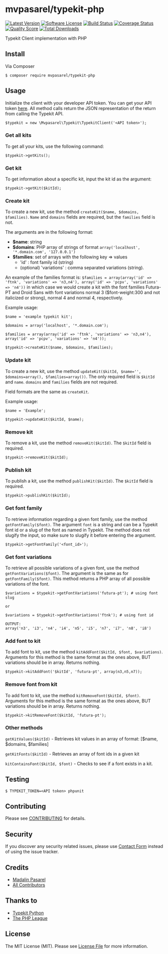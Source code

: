 # mvpasarel/typekit-php
[![Latest Version](https://img.shields.io/github/release/mvpasarel/typekit-php.svg?style=flat-square)](https://github.com/mvpasarel/typekit-php/releases)
[![Software License](https://img.shields.io/badge/license-MIT-brightgreen.svg?style=flat-square)](LICENSE.md)
[![Build Status](https://img.shields.io/travis/mvpasarel/typekit-php/master.svg?style=flat-square)](https://travis-ci.org/mvpasarel/typekit-php)
[![Coverage Status](https://img.shields.io/scrutinizer/coverage/g/mvpasarel/typekit-php.svg?style=flat-square)](https://scrutinizer-ci.com/g/mvpasarel/typekit-php/code-structure)
[![Quality Score](https://img.shields.io/scrutinizer/g/mvpasarel/typekit-php.svg?style=flat-square)](https://scrutinizer-ci.com/g/mvpasarel/typekit-php)
[![Total Downloads](https://img.shields.io/packagist/dt/mvpasarel/typekit-php.svg?style=flat-square)](https://packagist.org/packages/mvpasarel/typekit-php)

Typekit Client implementation with PHP

## Install

Via Composer

```
$ composer require mvpasarel/typekit-php
```

## Usage


Initialize the client with your developer API token. You can get your API token [here](https://typekit.com/account/tokens). All method calls return the JSON representation of the return from calling the Typekit API.


```
$typekit = new \Mvpasarel\Typekit\TypekitClient('<API token>');
```

### Get all kits

To get all your kits, use the following command:

```
$typekit->getKits();
```

### Get kit

To get information about a specific kit, input the kit id as the argument:

```
$typekit->getKit($kitId);
```

### Create kit

To create a new kit, use the method `createKit($name, $domains, $families)`. `Name` and `domains` 
fields are required, but the `families` field is not.

The arguments are in the following format:

- **$name**: string
- **$domains**: PHP array of strings of format `array('localhost', '*.domain.com', '127.0.0.1')`
- **$families**: set of arrays with the following key => values
    - 'id' : font family id (string)
    - (optional) 'variations' : comma separated variations (string).

An example of the families format is: `$families = array(array('id' => 'ftnk', 'variations' => 'n3,n4'), array('id' => 'pcpv', 'variations' => 'n4'))` in which case we would create a kit with the font families Futura-PT and Droid Sans with font variations normal 3 ($font-weight:300 and not italicized or strong), normal 4 and normal 4, respectively.

Example usage:

    $name = 'example typekit kit';

    $domains = array('localhost', '*.domain.com');

    $families = array(array('id' => 'ftnk', 'variations' => 'n3,n4'), array('id' => 'pcpv', 'variations' => 'n4'));

    $typekit->createKit($name, $domains, $families);

### Update kit

To create a new kit, use the method `updateKit($kitId, $name='', $domains=array(), $families=array())`. 
The only required field is `$kitId` and `name`. `domains` and `families` fields are not required.

Field formats are the same as `createKit`.

Example usage:

    $name = 'Example';
    
    $typekit->updateKit($kitId, $name);

### Remove kit

To remove a kit, use the method `removeKit($kitId)`. The `$kitId` field is required.

```
$typekit->removeKit($kitId);
```

### Publish kit

To publish a kit, use the method `publishKit($kitId)`. The `$kitId` field is required.
```
$typekit->publishKit($kitId);
```

### Get font family

To retrieve information regarding a given font family, use the method `getFontFamily($font)`. The argument `font` is 
a string and can be a Typekit font id or a slug of the font as named in Typekit. The method does not slugify the input, so make sure to slugify it before entering the argument.

```
$typekit->getFontFamily('<font_id>');
```

### Get font variations

To retrieve all possible variations of a given font, use the method `getFontVariations($font)`. The argument is the 
same as for `getFontFamily($font)`. This method returns a PHP array of all possible variations of the font.

    $variations = $typekit->getFontVariations('futura-pt'); # using font slug
    
    or
    
    $variations = $typekit->getFontVariations('ftnk'); # using font id
    
    OUTPUT:
    array('n3', 'i3', 'n4', 'i4', 'n5', 'i5', 'n7', 'i7', 'n8', 'i8')

### Add font to kit

To add font to kit, use the method `kitAddFont($kitId, $font, $variations)`. Arguments for this method is the 
same format as the ones above, BUT variations should be in array. Returns nothing.

```
$typekit->kitAddFont('$kitId', 'futura-pt', array(n3,n5,n7));
```

### Remove font from kit

To add font to kit, use the method `kitRemoveFont($kitId, $font)`. Arguments for this method is the same format as 
the ones above, BUT variations should be in array. Returns nothing.

```
$typekit->kitRemoveFont($kitId, 'futura-pt');
```

### Other methods

`getKitValues($kitId)` - Retrieves kit values in an array of format: [$name, $domains, $families]

`getKitFonts($kitId)` - Retrieves an array of font ids in a given kit

`kitContainsFont($kitId, $font)` - Checks to see if a font exists in a kit.

## Testing

```
$ TYPEKIT_TOKEN=<API token> phpunit
```

## Contributing

Please see [CONTRIBUTING](CONTRIBUTING.md) for details.

## Security

If you discover any security related issues, please use [Contact Form](http://mvpasarel.com/contact) instead of using 
the issue tracker.

## Credits

- [Madalin Pasarel](https://github.com/mvpasarel)
- [All Contributors](../../contributors)

## Thanks to

- [Typekit Python](https://github.com/suchanlee/typekit-python)
- [The PHP League](https://github.com/thephpleague/skeleton)


## License

The MIT License (MIT). Please see [License File](LICENSE.md) for more information.
